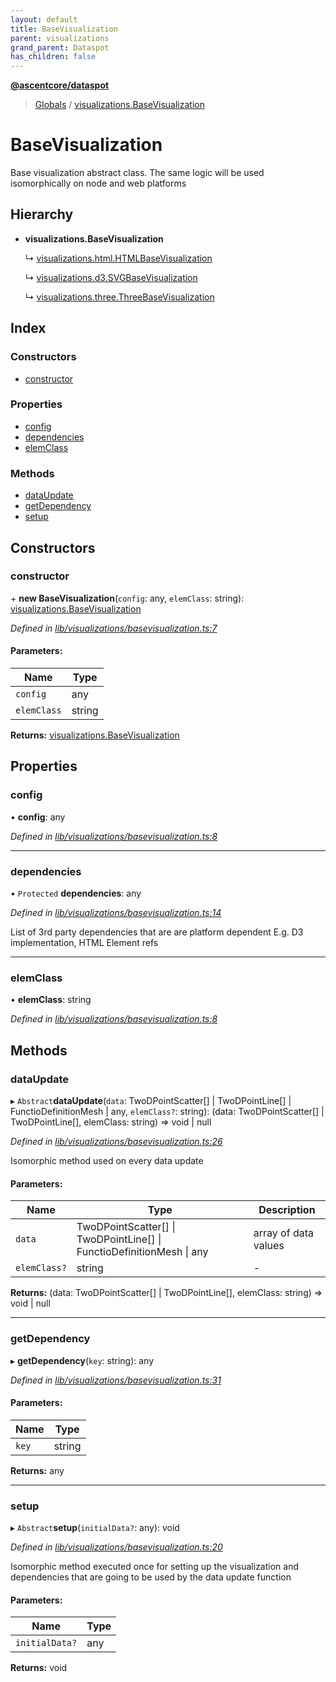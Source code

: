 ```yaml
---
layout: default
title: BaseVisualization
parent: visualizations
grand_parent: Dataspot
has_children: false
---
```


**[@ascentcore/dataspot](../README.md)**

> [Globals](../globals.md) / [visualizations.BaseVisualization](visualizations_basevisualization)

# BaseVisualization

Base visualization abstract class.
The same logic will be used isomorphically on node and web platforms

## Hierarchy

* **visualizations.BaseVisualization**

  ↳ [visualizations.html.HTMLBaseVisualization](visualizations_html_htmlbasevisualization)

  ↳ [visualizations.d3.SVGBaseVisualization](visualizations_d3_svgbasevisualization)

  ↳ [visualizations.three.ThreeBaseVisualization](visualizations_three_threebasevisualization)

## Index

### Constructors

* [constructor](visualizations_basevisualization#constructor)

### Properties

* [config](visualizations_basevisualization#config)
* [dependencies](visualizations_basevisualization#dependencies)
* [elemClass](visualizations_basevisualization#elemclass)

### Methods

* [dataUpdate](visualizations_basevisualization#dataupdate)
* [getDependency](visualizations_basevisualization#getdependency)
* [setup](visualizations_basevisualization#setup)

## Constructors

### constructor

\+ **new BaseVisualization**(`config`: any, `elemClass`: string): [visualizations.BaseVisualization](visualizations_basevisualization)

*Defined in [lib/visualizations/basevisualization.ts:7](https://github.com/ascentcore/dataspot/blob/a358cc9/lib/visualizations/basevisualization.ts#L7)*

#### Parameters:

Name | Type |
------ | ------ |
`config` | any |
`elemClass` | string |

**Returns:** [visualizations.BaseVisualization](visualizations_basevisualization)

## Properties

### config

•  **config**: any

*Defined in [lib/visualizations/basevisualization.ts:8](https://github.com/ascentcore/dataspot/blob/a358cc9/lib/visualizations/basevisualization.ts#L8)*

___

### dependencies

• `Protected` **dependencies**: any

*Defined in [lib/visualizations/basevisualization.ts:14](https://github.com/ascentcore/dataspot/blob/a358cc9/lib/visualizations/basevisualization.ts#L14)*

List of 3rd party dependencies that are are platform dependent
E.g. D3 implementation, HTML Element refs

___

### elemClass

•  **elemClass**: string

*Defined in [lib/visualizations/basevisualization.ts:8](https://github.com/ascentcore/dataspot/blob/a358cc9/lib/visualizations/basevisualization.ts#L8)*

## Methods

### dataUpdate

▸ `Abstract`**dataUpdate**(`data`: TwoDPointScatter[] \| TwoDPointLine[] \| FunctioDefinitionMesh \| any, `elemClass?`: string): (data: TwoDPointScatter[] \| TwoDPointLine[], elemClass: string) => void \| null

*Defined in [lib/visualizations/basevisualization.ts:26](https://github.com/ascentcore/dataspot/blob/a358cc9/lib/visualizations/basevisualization.ts#L26)*

Isomorphic method used on every data update

#### Parameters:

Name | Type | Description |
------ | ------ | ------ |
`data` | TwoDPointScatter[] \| TwoDPointLine[] \| FunctioDefinitionMesh \| any | array of data values  |
`elemClass?` | string | - |

**Returns:** (data: TwoDPointScatter[] \| TwoDPointLine[], elemClass: string) => void \| null

___

### getDependency

▸ **getDependency**(`key`: string): any

*Defined in [lib/visualizations/basevisualization.ts:31](https://github.com/ascentcore/dataspot/blob/a358cc9/lib/visualizations/basevisualization.ts#L31)*

#### Parameters:

Name | Type |
------ | ------ |
`key` | string |

**Returns:** any

___

### setup

▸ `Abstract`**setup**(`initialData?`: any): void

*Defined in [lib/visualizations/basevisualization.ts:20](https://github.com/ascentcore/dataspot/blob/a358cc9/lib/visualizations/basevisualization.ts#L20)*

Isomorphic method executed once for setting up the visualization and dependencies
that are going to be used by the data update function

#### Parameters:

Name | Type |
------ | ------ |
`initialData?` | any |

**Returns:** void
